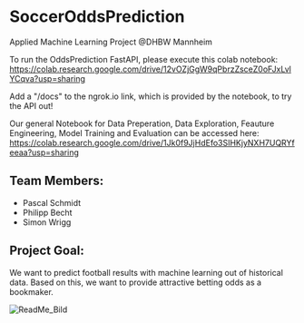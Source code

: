 # SoccerOddsPrediction

Applied Machine Learning Project @DHBW Mannheim

To run the OddsPrediction FastAPI, please execute this colab notebook: https://colab.research.google.com/drive/12vOZjGgW9qPbrzZsceZ0oFJxLvlYCqva?usp=sharing

Add a "/docs" to the ngrok.io link, which is provided by the notebook, to try the API out!

Our general Notebook for Data Preperation, Data Exploration, Feauture Engineering, Model Training and Evaluation can be accessed here: https://colab.research.google.com/drive/1Jk0f9JjHdEfo3SIHKjyNXH7UQRYfeeaa?usp=sharing

## Team Members: 
- Pascal Schmidt
- Philipp Becht
- Simon Wrigg

## Project Goal:
We want to predict football results with machine learning out of historical data. Based on this, we want to provide attractive betting odds as a bookmaker.

![ReadMe_Bild](https://user-images.githubusercontent.com/75417157/168867730-e1292e41-2ae8-4e11-8f97-b2b57f8a3c18.PNG)
